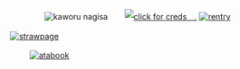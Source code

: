 ㅤㅤㅤㅤㅤㅤㅤㅤㅤ![kaworu nagisa](https://64.media.tumblr.com/52a3e052d96d1d7afe0ac2d22d026932/93ba3ddc17d4123c-0c/s250x400/dbda873000f9745c96d67efa0da44cc121150179.gifv)ㅤㅤ
[![click for creds 𓈒](https://64.media.tumblr.com/2da17c699c48fd7e30d5361dff99f507/4fdeb1d9b123f154-ca/s500x750/1c672198a3404628cce8ee70d8c195c9d65ad468.pnj)](https://www.tumblr.com/ahimewa)
[![rentry](https://files.catbox.moe/xbp1cd.png)](https://rentry.co/vilest)
<!-- This content will not appear in the rendered Markdown -->
ㅤㅤ ㅤㅤ[![strawpage](https://files.catbox.moe/4rdotn.png)](https://choppedup.straw.page)
<!-- This content will not appear in the rendered Markdown -->
ㅤㅤㅤㅤㅤㅤㅤ[![atabook](https://files.catbox.moe/vjah1i.png)](https://mors.atabook.org)
